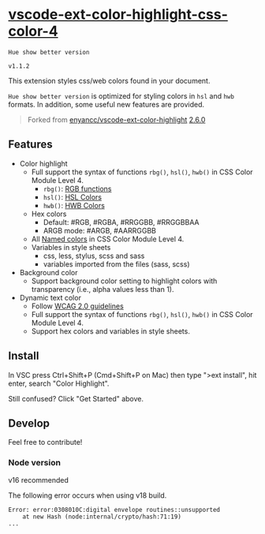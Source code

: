 # [vscode-ext-color-highlight-css-color-4](https://github.com/wangyunduo/vscode-ext-color-highlight)

`Hue show better version`

`v1.1.2`

This extension styles css/web colors found in your document.

`Hue show better version` is optimized for styling colors in `hsl` and `hwb` formats. In addition, some useful new features are provided.

> Forked from [enyancc/vscode-ext-color-highlight](https://github.com/enyancc/vscode-ext-color-highlight) [2.6.0](https://github.com/enyancc/vscode-ext-color-highlight/commit/913740fe316bba2bd44b9e15f0461a421f5c382c)

## Features

- Color highlight
  - Full support the syntax of functions `rbg()`, `hsl()`, `hwb()` in CSS Color Module Level 4.
    - `rbg()`: [RGB functions](https://www.w3.org/TR/css-color-4/#rgb-functions)
    - `hsl()`: [HSL Colors](https://www.w3.org/TR/css-color-4/#the-hsl-notation)
    - `hwb()`: [HWB Colors](https://www.w3.org/TR/css-color-4/#the-hwb-notation)
  - Hex colors
    - Default: #RGB, #RGBA, #RRGGBB, #RRGGBBAA
    - ARGB mode: #ARGB, #AARRGGBB
  - All [Named colors](https://www.w3.org/TR/css-color-4/#named-colors) in CSS Color Module Level 4.
  - Variables in style sheets
    - css, less, stylus, scss and sass
    - variables imported from the files (sass, scss)
- Background color
  - Support background color setting to highlight colors with transparency (i.e., alpha values less than 1).
- Dynamic text color
  - Follow [WCAG 2.0 guidelines](https://www.w3.org/TR/WCAG20/)
  - Full support the syntax of functions `rbg()`, `hsl()`, `hwb()` in CSS Color Module Level 4.
  - Support hex colors and variables in style sheets.

## Install

In VSC press Ctrl+Shift+P (Cmd+Shift+P on Mac) then type ">ext install", hit enter, search "Color Highlight".

Still confused? Click "Get Started" above.

## Develop

Feel free to contribute!

### Node version

v16 recommended

The following error occurs when using v18 build.

```plaintext
Error: error:0308010C:digital envelope routines::unsupported
    at new Hash (node:internal/crypto/hash:71:19)
...
```
